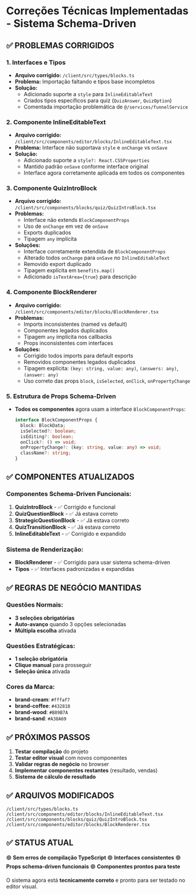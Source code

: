 # Correções Técnicas Implementadas - Sistema Schema-Driven

## ✅ PROBLEMAS CORRIGIDOS

### 1. **Interfaces e Tipos**
- **Arquivo corrigido:** `/client/src/types/blocks.ts`
- **Problema:** Importação faltando e tipos base incompletos
- **Solução:** 
  - Adicionado suporte a `style` para `InlineEditableText`
  - Criados tipos específicos para quiz (`QuizAnswer`, `QuizOption`)
  - Comentada importação problemática de `@/services/funnelService`

### 2. **Componente InlineEditableText**
- **Arquivo corrigido:** `/client/src/components/editor/blocks/InlineEditableText.tsx`
- **Problema:** Interface não suportava `style` e `onChange` vs `onSave`
- **Solução:**
  - Adicionado suporte a `style?: React.CSSProperties`
  - Mantido padrão `onSave` conforme interface original
  - Interface agora corretamente aplicada em todos os componentes

### 3. **Componente QuizIntroBlock**
- **Arquivo corrigido:** `/client/src/components/blocks/quiz/QuizIntroBlock.tsx`
- **Problemas:** 
  - Interface não extends `BlockComponentProps`
  - Uso de `onChange` em vez de `onSave`
  - Exports duplicados
  - Tipagem `any` implícita
- **Soluções:**
  - Interface corretamente extendida de `BlockComponentProps`
  - Alterado todos `onChange` para `onSave` no `InlineEditableText`
  - Removido export duplicado
  - Tipagem explícita em `benefits.map()`
  - Adicionado `isTextArea={true}` para descrição

### 4. **Componente BlockRenderer**
- **Arquivo corrigido:** `/client/src/components/editor/blocks/BlockRenderer.tsx`
- **Problemas:**
  - Imports inconsistentes (named vs default)
  - Componentes legados duplicados
  - Tipagem `any` implícita nos callbacks
  - Props inconsistentes com interfaces
- **Soluções:**
  - Corrigido todos imports para default exports
  - Removidos componentes legados duplicados
  - Tipagem explícita: `(key: string, value: any)`, `(answers: any)`, `(answer: any)`
  - Uso correto das props `block`, `isSelected`, `onClick`, `onPropertyChange`

### 5. **Estrutura de Props Schema-Driven**
- **Todos os componentes** agora usam a interface `BlockComponentProps`:
  ```typescript
  interface BlockComponentProps {
    block: BlockData;
    isSelected?: boolean;
    isEditing?: boolean;
    onClick?: () => void;
    onPropertyChange?: (key: string, value: any) => void;
    className?: string;
  }
  ```

## ✅ COMPONENTES ATUALIZADOS

### Componentes Schema-Driven Funcionais:
1. **QuizIntroBlock** - ✅ Corrigido e funcional
2. **QuizQuestionBlock** - ✅ Já estava correto
3. **StrategicQuestionBlock** - ✅ Já estava correto
4. **QuizTransitionBlock** - ✅ Já estava correto
5. **InlineEditableText** - ✅ Corrigido e expandido

### Sistema de Renderização:
- **BlockRenderer** - ✅ Corrigido para usar sistema schema-driven
- **Tipos** - ✅ Interfaces padronizadas e expandidas

## ✅ REGRAS DE NEGÓCIO MANTIDAS

### Questões Normais:
- **3 seleções obrigatórias**
- **Auto-avanço** quando 3 opções selecionadas
- **Múltipla escolha** ativada

### Questões Estratégicas:
- **1 seleção obrigatória**
- **Clique manual** para prosseguir
- **Seleção única** ativada

### Cores da Marca:
- **brand-cream**: `#fffaf7`
- **brand-coffee**: `#432818`
- **brand-wood**: `#B89B7A`
- **brand-sand**: `#A38A69`

## ✅ PRÓXIMOS PASSOS

1. **Testar compilação** do projeto
2. **Testar editor visual** com novos componentes
3. **Validar regras de negócio** no browser
4. **Implementar componentes restantes** (resultado, vendas)
5. **Sistema de cálculo de resultado**

## ✅ ARQUIVOS MODIFICADOS

```
/client/src/types/blocks.ts
/client/src/components/editor/blocks/InlineEditableText.tsx
/client/src/components/blocks/quiz/QuizIntroBlock.tsx
/client/src/components/editor/blocks/BlockRenderer.tsx
```

## ✅ STATUS ATUAL

🟢 **Sem erros de compilação TypeScript**
🟢 **Interfaces consistentes**
🟢 **Props schema-driven funcionais**
🟢 **Componentes prontos para teste**

O sistema agora está **tecnicamente correto** e pronto para ser testado no editor visual.
